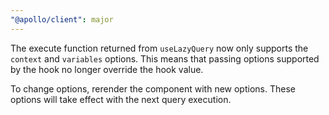 ```yaml
---
"@apollo/client": major
---
```


The execute function returned from `useLazyQuery` now only supports the `context` and `variables` options. This means that passing options supported by the hook no longer override the hook value.

To change options, rerender the component with new options. These options will take effect with the next query execution.
